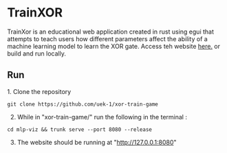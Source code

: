 <h1>TrainXOR</h1>
<p>TrainXor is an educational web application created in rust using egui that attempts to teach users how different parameters affect the ability of a machine learning model to learn the XOR gate. Access teh website <a href = https://uek-1.github.io/xor-train-game/>here.</a> or build and run locally.</p>
<h2>Run</h2>
1. Clone the repository

```
git clone https://github.com/uek-1/xor-train-game

```

2. While in "xor-train-game/" run the following in the terminal :

```
cd mlp-viz && trunk serve --port 8080 --release

```

3. The website should be running at "http://127.0.0.1:8080"

